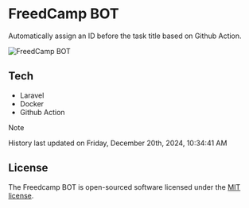 # FreedCamp BOT

Automatically assign an ID before the task title based on Github Action.

![FreedCamp BOT](https://repository-images.githubusercontent.com/737932867/7d34798b-2680-471c-b089-a78a718d3d6a)

## Tech

- Laravel
- Docker
- Github Action

> [!NOTE]  
> History last updated on Friday, December 20th, 2024, 10:34:41 AM

## License

The Freedcamp BOT is open-sourced software licensed under the [MIT license](https://opensource.org/licenses/MIT).
